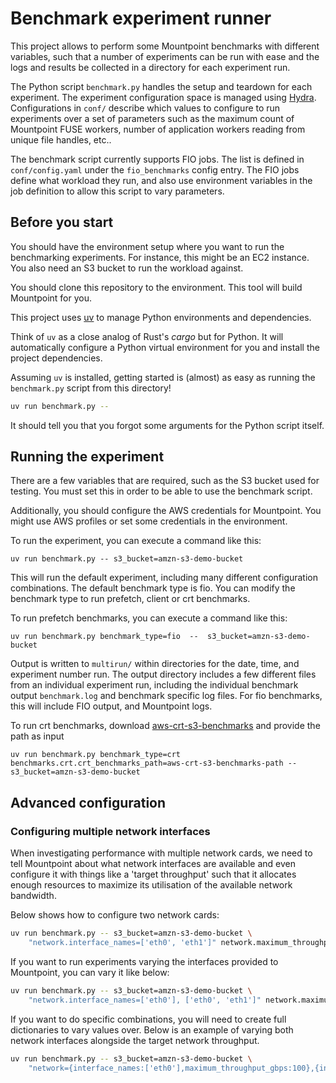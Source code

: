 # Benchmark experiment runner

This project allows to perform some Mountpoint benchmarks with different variables,
such that a number of experiments can be run with ease and the logs
and results be collected in a directory for each experiment run.

The Python script `benchmark.py` handles the setup and teardown for each experiment.
The experiment configuration space is managed using [Hydra](https://hydra.cc/).
Configurations in `conf/` describe which values to configure to run experiments over a set of parameters
such as the maximum count of Mountpoint FUSE workers,
number of application workers reading from unique file handles, etc..

The benchmark script currently supports FIO jobs.
The list is defined in `conf/config.yaml` under the `fio_benchmarks` config entry.
The FIO jobs define what workload they run,
and also use environment variables in the job definition to allow this script to vary parameters.

## Before you start

You should have the environment setup where you want to run the benchmarking experiments.
For instance, this might be an EC2 instance. You also need an S3 bucket to run the workload against.

You should clone this repository to the environment. This tool will build Mountpoint for you.

This project uses [uv](https://github.com/astral-sh/uv) to manage Python environments and dependencies.

Think of `uv` as a close analog of Rust's _cargo_ but for Python.
It will automatically configure a Python virtual environment for you and install the project dependencies.

Assuming `uv` is installed, getting started is (almost) as easy as
running the `benchmark.py` script from this directory!

```sh
uv run benchmark.py --
```

It should tell you that you forgot some arguments for the Python script itself.

## Running the experiment

There are a few variables that are required, such as the S3 bucket used for testing.
You must set this in order to be able to use the benchmark script.

Additionally, you should configure the AWS credentials for Mountpoint.
You might use AWS profiles or set some credentials in the environment.

To run the experiment, you can execute a command like this:

```
uv run benchmark.py -- s3_bucket=amzn-s3-demo-bucket
```

This will run the default experiment, including many different configuration combinations. The default
benchmark type is fio. You can modify the benchmark type to run prefetch, client or crt benchmarks.

To run prefetch benchmarks, you can execute a command like this:

```
uv run benchmark.py benchmark_type=fio  --  s3_bucket=amzn-s3-demo-bucket
```

Output is written to `multirun/` within directories for the date, time, and experiment number run.
The output directory includes a few different files from an individual experiment run,
including the individual benchmark output `benchmark.log` and benchmark specific log files. For fio benchmarks, this will include FIO output, and Mountpoint logs.

To run crt benchmarks, download [aws-crt-s3-benchmarks](https://github.com/awslabs/aws-crt-s3-benchmarks) and provide the path as input 

```
uv run benchmark.py benchmark_type=crt benchmarks.crt.crt_benchmarks_path=aws-crt-s3-benchmarks-path -- s3_bucket=amzn-s3-demo-bucket
```

## Advanced configuration

### Configuring multiple network interfaces

When investigating performance with multiple network cards,
we need to tell Mountpoint about what network interfaces are available
and even configure it with things like a 'target throughput'
such that it allocates enough resources to maximize its utilisation of the available network bandwidth.

Below shows how to configure two network cards:

```sh
uv run benchmark.py -- s3_bucket=amzn-s3-demo-bucket \
    "network.interface_names=['eth0', 'eth1']" network.maximum_throughput_gbps=200
```

If you want to run experiments varying the interfaces provided to Mountpoint, you can vary it like below:

```sh
uv run benchmark.py -- s3_bucket=amzn-s3-demo-bucket \
    "network.interface_names=['eth0'], ['eth0', 'eth1']" network.maximum_throughput_gbps=200
```

If you want to do specific combinations, you will need to create full dictionaries to vary values over.
Below is an example of varying both network interfaces alongside the target network throughput.

```sh
uv run benchmark.py -- s3_bucket=amzn-s3-demo-bucket \
    "network={interface_names:['eth0'],maximum_throughput_gbps:100},{interface_names:['eth0','eth1'],maximum_throughput_gbps:200}"
```
